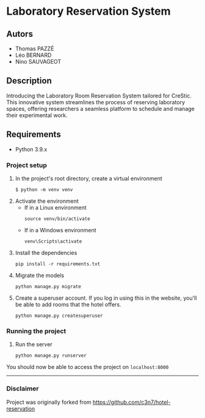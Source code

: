 # Laboratory Reservation System

## Autors
- Thomas PAZZÉ
- Léo BERNARD
- Nino SAUVAGEOT

## Description
Introducing the Laboratory Room Reservation System tailored for CreStic. This innovative system streamlines the process of reserving laboratory spaces, offering researchers a seamless platform to schedule and manage their experimental work.

## Requirements
- Python 3.9.x

### Project setup
1. In the project's root directory, create a virtual environment
    ```shell
    $ python -m venv venv
    ```
2. Activate the environment
    - If in a Linux environment
        ```shell
        source venv/bin/activate
        ```
    - If in a Windows environment
        ```shell
        venv\Scripts\activate
        ```
3. Install the dependencies
    ```shell
    pip install -r requirements.txt
    ```
4. Migrate the models
    ```shell
    python manage.py migrate
    ```
5. Create a superuser account. If you log in using this in the website, you'll be able to add rooms that the hotel offers.
    ```shell
    python manage.py createsuperuser
    ```

### Running the project
1. Run the server
    ```shell
    python manage.py runserver
    ```
You should now be able to access the project on `localhost:8000`


---
### Disclaimer
Project was originally forked from https://github.com/c3n7/hotel-reservation

